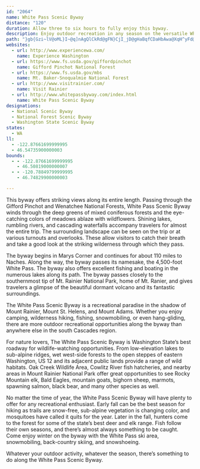 ```yaml
---
id: "2064"
name: White Pass Scenic Byway
distance: "120"
duration: Allow three to six hours to fully enjoy this byway.
description: Enjoy outdoor recreation in any season on the versatile White Pass Scenic Byway. Its astounding beauty and eclectic style will keep you coming back for years.
path: "}gb{Gzi~lV@oML}I~@q]nAgQlCkRd@gFN}CjI_jD@gHaBqfCDaHbAwa@XqH^yFd@sFr@{FjRgwAdo@iwE^sDNeEBc^Ne}@@{p@Xkz@QwzADkp@Is]By^PccAH{pARimA_@sKmBkVKyEDyCjAkSfCyh@JaIQyHS{C{Geo@KiCHyDRgCt@gDvYyw@rAoExFwTlCsIxQge@|Rkf@hByCxB{BnU{OlCaClAsBrAmDf@sCP_BJmB?cBO}D_@kCiUkkAg@oBcBsEuAqC_BaCgBsB}BsB_BaAiBy@}y@yQyCgAyBmAsB}A{CuC_CyCiB_DuAuCwCyHiAgEo@{EU{F@yDb@yFj@mDvB{Gt@gBjIyO~@kCv@uCTeBTeBN}DYcv@QeFaBw[QgG?cPXcVC}[BoE?}eAMoF[gFcLsnA_AiJcAqHiCwMiAqEmJyYiC_HiJy[{@qDsAwHu@yFmAuMe@gKOwM`Ai}@`@yHhAuKt@eEz@}DlBqGhQud@dAkEx@mGRcDb@cUHkCnAwNPkDLyGI}I_@mJe@mFy@sG_@gEIyENgEd@aEb@qBr@yBzMm^bAsDhEkRZqBXaEFwBFsj@EcD[eEw@{DaMs`@eBkEu[io@u@qB}EiRc@gC_@yDIyFHoCrC_e@?mEYgEe@kCiAoDgOo\\uBcGiAsEs@yDo@mGO_DKmFDsFZsGb@aE|Ea`@b@gFN_DDmFC{COeE[aEcAmHmB_Imm@unBs@mC_AgGsCmd@YgIH_IN{CfCa^dCkWXwHBgQNeE^}EdAwJvC_TnAaH^_Bx@gClAsCnQk]jAmBzVaXbBaCd@}@bAaD~BaO|@aEtAgEfBgD`B{Brc@kg@pBsCz@_BvAmDfGwRdBqEtJ_PxCmFrD_JxAgEjHe\\bAqCtAaCx@_AdKgJn@y@x@eBn@mBh@_Dx@qMT_Cn@mCbA{B~@wApk@yl@dA{A`AeBhAeDt@uDfI}r@\\kBp@gCjDgJx@eFPuCAmCSkDcD}Pu@gGQaH`@oX?aDWaEu@mEu@kCg@mAgMwX_BeEaAmDye@{yB_AoDiAeDw]yz@aEsKacAkeDqAyFo@gEcJalAw@_Iq@yFmB{I_T}t@sR}s@_AyEa@yC[aEUaEEeEDgETmFzFcs@rEmh@t@yHxD_XlD}SzCsMhJwYx@mDf@sDjOkeCn@cYTmFh@gFpDqWd@oFHyBByEMsDUwC]sCcDqPoE}ScAgJe@{Mc@_]@sDHqC^iEb@eDXsArAoEbAiEToBr@mJZaBr@yBhA}E^gCT}CX_Mb@cMdA{RA{xAlEcvBnD}hRO{KsG}iBaEqoAEqFRaH~AkUvGmz@d@uIXiK?{HEmFYyHs@cKy@mH{RuuAsAeHiAuEcD{KcD_IuDiHk]aj@yGmLu_@uw@uRae@mUoi@}Vem@ib@_bAif@ujAaAsBiBeD{AyBkD_E{D{CkDmBmE_BcDk@iDUid@kB}Ca@yFuAsBo@aD}AyCiBaF_E}i@_k@eN{MgNqNaDsCyEyC_R{JmCmAwXeOyQcJyBsAmFyDuHuGsF_G_CuCwB_DsBgDkvAwiC{JiRgk@cvAuFoP_P{l@iBeF{BsEoNwRw@y@kA_AyB_As@SaGm@_QsCmCsA{AsAmQuVoBqBiBaAaF_B_CgAyAsAcBsCyCwG{BaFu@{BOg@U_BgAaNQ_B]uA_@qAu@eBqHoMsAsCi@eBa@iB{BmNy@gCoAcCiBiBcDkBaJgCgGyByAMmDeAiCYuHCuBb@}@`@cAp@eAdAeBrCsC|GgAvA{ArA}Ar@_AXaIxAiAAg@Ou@a@y@aA}GiRc@wBKyA?uGIyB_@kCy@gCe@q@i@c@}CeAmAq@o@w@yAqCu@}@m@_@eCy@y@_@}AgB]sAOgBA}ArAcRTaCjAyEx@_Bx@gA`FyE|FaD`Dk@n@_@^m@hBcBlAcCzBoNhAeEfA_DrBiEdCkEfA_AxBaA`GmBhBqAdC_Dh@_AbAgCvEcQzBgHjC{FfHyLrAiDj@mCRkE_@}TD_E^{B|B_Id@{BBqEDaBNmBd@wCvBcHlFsKfDaMt@wBtAwCh@y@fG_IbAcBr@_Bj@kBr@gERyC@sBLsBc@uEI_DAwCJcDbAmFb@kDNyCZaB^qDL}CCqBS{Bk@qBw@_Bk@aBs@mDO_B?aAHyAlC{SrBgKnC{K\\aBTwDIcIB_AZyB^mArAmB|EmDhBqBxOsYx@qAtAmAjEmB~AiAvLeQpBsBjJaI`AeBxBgG`AsAhA}@jJoEhAw@nBsBvFuJtDuKf@aAnFmHtFaLdA_BxAgAjNsDzAs@~AsAxFmH|@y@z@y@xHmFxAyAhA}Az@gBnKcXtCiFfDmExCwCjJwHlAq@zAW|@DtNlCl@AxAc@nAcAtCaGfAcAb@Sv@YbAEvFPrAk@h@_@|@sA^_ATeA~@oGlByGNgAD}BcB_T{@mCeDgEu@iBc@uB}Gah@UmF_@mOYuDm@mDaAyDmEyMYuA{Ee\\kAmFsAmDcB}CqEaG{@mBy@aCcBgNiBaMyDe]wB{LyBoIkLya@cCmHePw^qGqQ_CwHiA{BcAq@iB[sLSqAQmB_Ai@s@_@y@YyAEsDXoBrBwFZ{A\\eBFgBk@sOqCaZg@_BcAqBkEmE_FyBo@G}@?mEhAuAGc@Ue@k@i@y@]}@UmASgC?gHKaBy@sCyAsC_BiCy@iBm@wAk@gCWkC_A_Sk@sHmBgMiA{FcAsGo@gCoB_FOmACaAJsAb@kBl@eAp@a@bC}@vGGr@SRMh@y@VeCO_Gk@qMm@eGkBsJi@oDy@gKOaGHuRd@uY?eSn@sOJ}GAmJZuIRcBx@gDbEwMpCuLp@eBzCoFnAsDn@qCb@uCVqCH{BYsB[qAOmA?_AN_Bj@kArBgCb@s@d@qARiANwBHmYJ_J\\iN^aHh@{Ft@}DvAcFnCyFfCmDtByBvFqEpFaFjAuAvAwCz@oEHqDk@ih@?mLHmCd@{ElD}VHsE?sDSkDYiC{HqZo@yCYgCGwGz@_Q|Cqf@x@mG|AuHjCgPb@uDLeEFuEEsFsAwWDsFLeDb@{EN{C?_DSmFKiKZ{ICkC_@oJX}EvAqLZoVEiJyDcXOyC?aB^cXJkCbAuLC{BeAaK@qAF_Bd@sFrAwMHqC?aBS_DOy@e@{AeJgS_BaEmA{E_EcVm@eIR}FbAgPDuOJoFLyBh@aFdC_Ot@iB`DmFh@_BRsANkB?gCSkDo@eEyAaFqAgDwL_a@oBaEyAyByB{BcAyAiAyCkCgIaAeCwB_EkIqNg@eBcCmLw@cC[k@_@c@aBgA_WiHkJkHiCyAuLoCoBq@y@m@i@k@}@oBk@wCCyB~@{f@HmLIiJYgH_BgUiD}Zc@iG}@qTKuUKsDQ{Bg@sB}@qCaMuT{HqOiDyF}FsLsBgDkC{F{BmIS{A}Gc{@I_BBsFNyCZaDv@gDdFwRf@eCTeDb@cS?yCWmFeAcLO{GDeD`G}s@fDaPzCuMl@{DHqAEaEi@uM?kFDuAbBwVHaE@yGIqD[cH_AuLIqCXcEnBgIh@}F?oA_@wEo@uB}B{FsAyE[_COuDJkDJyAb@kCbAuClEgIr@yCTsBBmBIkCw@}JK_G|D{iAn@oPLuI?kES{Jw@uJ{AqVOsAyA_HiAmC_AaBgBqBsGmEiBaBeEgGeAcCsB{FqI_WaLk[iAwBgKoOmCuEs@yBYsBA_C~B{m@?sCMeEWaDy@_Fi@uBiA}C_JyN{@_CiBqGqB}KwEi]uAiIgGiUcAgB_ByAiAe@aLsA_Be@m@_@oBgC_@y@gAgDa@kCIkA?iAPsE~Hww@TwBDgBBqDI}Dm@_GeA_FcAsD_AyBmBiD_D_EyByByAm@iAKsAJcARcH~CkCf@wFp@aBK}@Y_Am@oAiBm@uAe@eCqAwQeAgGiAqDsCcHu@yAaKuUsAaC}@kAk@m@yBaB}A_A}FyAmAe@oA}@s@{@e@eAi@qBY{D|Cy\\RkECiEU_Dc@{Ce@mBwEgN{Me_@i@cCg@oCWyC}Ccx@c@mEe@aC}AsD_B}BgDcDeByBmCgF_AqC}@{Du@uFOoBIyBEoFPaFl@sFn@mDhAyDxEoKh@_Bh@kDLoBDyBMaCq@eEmFcXc@gEOaFP_Gf@{DbFaSXaBJwAAwCIuA_@mBe@oA]k@mByBoQqOuBcB{JiJmCkDyC{EmC_GuAaEi\\{iAiCqG_CmE{CmEkCuCaDmCyCsBiEwBaDu@}Gy@{LcAeLUoRqA"
websites:
  - url: http://www.experiencewa.com/
    name: Experience Washington
  - url: https://www.fs.usda.gov/giffordpinchot
    name: Gifford Pinchot National Forest
  - url: https://www.fs.usda.gov/mbs
    name: Mt. Baker-Snoqualmie National Forest
  - url: http://www.visitrainier.com/
    name: Visit Rainier
  - url: http://www.whitepassbyway.com/index.html
    name: White Pass Scenic Byway
designations:
  - National Scenic Byway
  - National Forest Scenic Byway
  - Washington State Scenic Byway
states:
  - WA
ll:
  - -122.87661699999995
  - 46.54735900000003
bounds:
  - - -122.87661699999995
    - 46.50819000000007
  - - -120.78849799999995
    - 46.74829900000003

---
```


This byway offers striking views along its entire length. Passing through the Gifford Pinchot and Wenatchee National Forests, White Pass Scenic Byway winds through the deep greens of mixed coniferous forests and the eye-catching colors of meadows ablaze with wildflowers. Shining lakes, rumbling rivers, and cascading waterfalls accompany travelers for almost the entire trip. The surrounding landscape can be seen on the trip or at various turnouts and overlooks. These allow visitors to catch their breath and take a good look at the striking wilderness through which they pass.

The byway begins in Marys Corner and continues for about 110 miles to Naches. Along the way, the byway passes its namesake, the 4,500-foot White Pass. The byway also offers excellent fishing and boating in the numerous lakes along its path. The byway passes closely to the southernmost tip of Mt. Rainier National Park, home of Mt. Ranier, and gives travelers a glimpse of the beautiful dormant volcano and its fantastic surroundings.

The White Pass Scenic Byway is a recreational paradise in the shadow of Mount Rainier, Mount St. Helens, and Mount Adams. Whether you enjoy camping, wilderness hiking, fishing, snowmobiling, or even hang-gliding, there are more outdoor recreational opportunities along the byway than anywhere else in the south Cascades region.

For nature lovers, The White Pass Scenic Byway is Washington State’s best roadway for wildlife-watching opportunities. From low-elevation lakes to sub-alpine ridges, wet west-side forests to the open steppes of eastern Washington, US 12 and its adjacent public lands provide a range of wild habitats. Oak Creek Wildlife Area, Cowlitz River fish hatcheries, and nearby areas in Mount Rainier National Park offer great opportunities to see Rocky Mountain elk, Bald Eagles, mountain goats, bighorn sheep, marmots, spawning salmon, black bear, and many other species as well.

No matter the time of year, the White Pass Scenic Byway will have plenty to offer for any recreational enthusiast. Early fall can be the best season for hiking as trails are snow-free, sub-alpine vegetation is changing color, and mosquitoes have called it quits for the year. Later in the fall, hunters come to the forest for some of the state’s best deer and elk range. Fish follow their own seasons, and there’s almost always something to be caught. Come enjoy winter on the byway with the White Pass ski area, snowmobiling, back-country skiing, and snowshoeing.

Whatever your outdoor activity, whatever the season, there’s something to do along the White Pass Scenic Byway.
